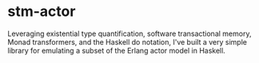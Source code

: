 # stm-actor

Leveraging existential type quantification, software transactional memory, Monad
transformers, and the Haskell do notation, I've built a very simple library for
emulating a subset of the Erlang actor model in Haskell.
